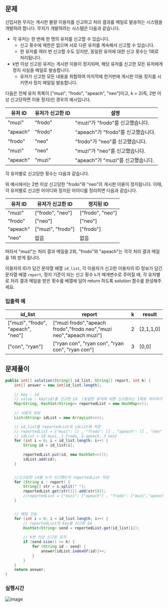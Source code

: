 ## 문제
신입사원 무지는 게시판 불량 이용자를 신고하고 처리 결과를 메일로 발송하는 시스템을 개발하려 합니다. 무지가 개발하려는 시스템은 다음과 같습니다.

- 각 유저는 한 번에 한 명의 유저를 신고할 수 있습니다.
    - 신고 횟수에 제한은 없으며 서로 다른 유저를 계속해서 신고할 수 있습니다.
    - 한 유저를 여러 번 신고할 수도 있지만, 동일한 유저에 대한 신고 횟수는 1회로 처리됩니다.
- k번 이상 신고된 유저는 게시판 이용이 정지되며, 해당 유저를 신고한 모든 유저에게 정지 사실을 메일로 발송합니다.
    - 유저가 신고한 모든 내용을 취합하여 마지막에 한거번에 게시판 이용 정지를 시키면서 정지 메일일 발송합니다.

다음은 전체 유저 목록이 ["muzi", "frodo", "apeach", "neo"]이고, k = 2(즉, 2번 이상 신고당하면 이용 정지)인 경우의 예시입니다.

| 유저 ID | 유저가 신고한 ID | 설명 |
| --- | --- | --- |
| "muzi" | "frodo" | "muzi"가 "frodo"를 신고했습니다. |
| "apeach" | "frodo" | "apeach"가 "frodo"를 신고했습니다. |
| "frodo" | "neo" | "frodo"가 "neo"를 신고했습니다. |
| "muzi" | "neo" | "muzi"가 "neo"를 신고했습니다. |
| "apeach" | "muzi" | "apeach"가 "muzi"를 신고했습니다. |

각 유저별로 신고당한 횟수는 다음과 같습니다.

위 예시에서는 2번 이상 신고당한 "frodo"와 "neo"의 게시판 이용이 정지됩니다. 이때, 각 유저별로 신고한 아이디와 정지된 아이디를 정리하면 다음과 같습니다.

| 유저 ID | 유저가 신고한 ID | 정지된 ID |
| --- | --- | --- |
| "muzi" | ["frodo", "neo"] | ["frodo", "neo"] |
| "frodo" | ["neo"] | ["neo"] |
| "apeach" | ["muzi", "frodo"] | ["frodo"] |
| "neo" | 없음 | 없음 |

따라서 "muzi"는 처리 결과 메일을 2회, "frodo"와 "apeach"는 각각 처리 결과 메일을 1회 받게 됩니다.

이용자의 ID가 담긴 문자열 배열 `id_list`, 각 이용자가 신고한 이용자의 ID 정보가 담긴 문자열 배열 `report`, 정지 기준이 되는 신고 횟수 `k`가 매개변수로 주어질 때, 각 유저별로 처리 결과 메일을 받은 횟수를 배열에 담아 return 하도록 solution 함수를 완성해주세요.



### 입출력 예
| id_list | report | k | result |
| --- | --- | --- | --- |
| ["muzi", "frodo", "apeach", "neo"] | ["muzi frodo","apeach frodo","frodo neo","muzi neo","apeach muzi"] | 2 | [2,1,1,0] |
| ["con", "ryan"] | ["ryan con", "ryan con", "ryan con", "ryan con"] | 3 | [0,0] |


## 문제풀이
```java
public int[] solution(String[] id_list, String[] report, int k) {
	int[] answer = new int[id_list.length];
	
	// key : id 
	// value : key(id)를 신고한 id  (동일한 유저에 대한 신고횟수는 1회로 처리하기 때문에 중복을 없애기 위해 Set사용)
	Map<String, HashSet<String>> reportedList = new HashMap<>();
	
	// 사용자 정보 
	List<String> idList = new ArrayList<>();

	// id_list를 reportedList과 idList에 저장
	// reportedList = {"muzi": [] , "frodo": [] , "apeach": [] , "neo": []}
	// idList = {0 muzi, 1 frodo, 2 apeach, 3 neo}
	for (int i = 0; i < id_list.length; i++) {
	    String id = id_list[i];
	    
	    reportedList.put(id, new HashSet<>());
	    idList.add(id);
	}


	//신고당한 id를 누가 신고했는지 reportedList 저장
	for (String s : report) {
	    String[] str = s.split(" ");	
	    reportedList.get(str[1]).add(str[0]);
	    //reportedList = {"muzi": ["apeach"] , "frodo": ["muzi","apeach"] , "apeach": [] , "neo": ["frodo", "muzi"]}
	}


	// 메일 전송
	for (int i = 0; i < id_list.length; i++) {
		// reportedList의 key를 신고한 Id
		HashSet<String> send = reportedList.get(id_list[i]);
		
		// k번 이상 신고된 유저
		if (send.size() >= k) {
			for (String id : send) {
				answer[idList.indexOf(id)]++;
			}
		}
	}
	return answer;
}

```

### 실행시간
![image](https://github.com/annie9434/CNFCodingTest/assets/68459439/f8f81b0f-ec2b-4073-b3d5-ba10ff8a414c)

